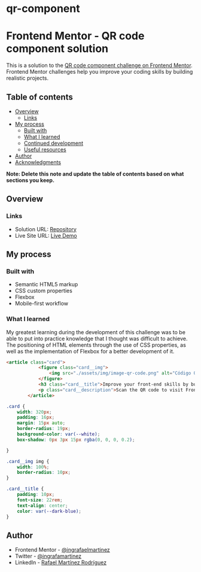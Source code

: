 # qr-component


# Frontend Mentor - QR code component solution

This is a solution to the [QR code component challenge on Frontend Mentor](https://www.frontendmentor.io/challenges/qr-code-component-iux_sIO_H). Frontend Mentor challenges help you improve your coding skills by building realistic projects. 


## Table of contents

- [Overview](#overview)
  - [Links](#links)
- [My process](#my-process)
  - [Built with](#built-with)
  - [What I learned](#what-i-learned)
  - [Continued development](#continued-development)
  - [Useful resources](#useful-resources)
- [Author](#author)
- [Acknowledgments](#acknowledgments)

**Note: Delete this note and update the table of contents based on what sections you keep.**

## Overview

### Links

- Solution URL: [Repository](https://github.com/ingrafaelmartinez/qr-component)
- Live Site URL: [Live Demo](https://ingrafaelmartinez.github.io/qr-component/)

## My process

### Built with

- Semantic HTML5 markup
- CSS custom properties
- Flexbox
- Mobile-first workflow


### What I learned

My greatest learning during the development of this challenge was to be able to put into practice knowledge that I thought was difficult to achieve. The positioning of HTML elements through the use of CSS properties, as well as the implementation of Flexbox for a better development of it.

```html
<article class="card">
            <figure class="card__img">
                <img src="./assets/img/image-qr-code.png" alt="Código QR con link a FrontEnd Mentor">
            </figure>
            <h3 class="card__title">Improve your front-end skills by building projects</h3>
            <p class="card__description">Scan the QR code to visit Frontend Mentor and take your coding skills to the next level</p>
        </article>
```
```css
.card {
    width: 320px;
    padding: 16px;
    margin: 15px auto;
    border-radius: 19px;
    background-color: var(--white);
    box-shadow: 0px 3px 15px rgba(0, 0, 0, 0.2);

}

.card__img img {
    width: 100%;
    border-radius: 10px;
}

.card__title {
    padding: 10px;
    font-size: 22rem;
    text-align: center;
    color: var(--dark-blue);
}
```

## Author

- Frontend Mentor - [@ingrafaelmartinez](https://www.frontendmentor.io/profile/ingrafaelmartinez)
- Twitter - [@ingrafamartinez](https://twitter.com/ingrafamartinez)
- LinkedIn - [Rafael Martínez Rodríguez](www.linkedin.com/in/rafael-martínez-rodríguez-2b266a30)


